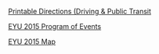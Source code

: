 [Printable Directions (Driving & Public Transit](./MainPagePrintMaterials/DirectionsPrintout.pdf)

[EYU 2015 Program of Events](./MainPagePrintMaterials/EYU2015Program.pdf)

[EYU 2015 Map](./MainPagePrintMaterials/EYU2015Map.pdf)